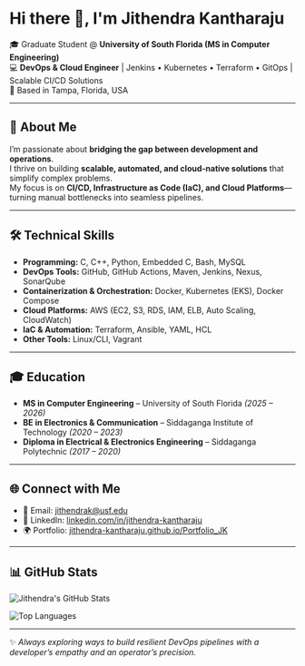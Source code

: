 # Hi there 👋, I'm Jithendra Kantharaju  

🎓 Graduate Student @ **University of South Florida (MS in Computer Engineering)**  
💻 **DevOps & Cloud Engineer** | Jenkins • Kubernetes • Terraform • GitOps | Scalable CI/CD Solutions  
📍 Based in Tampa, Florida, USA  

---

## 🚀 About Me
I’m passionate about **bridging the gap between development and operations**.  
I thrive on building **scalable, automated, and cloud-native solutions** that simplify complex problems.  
My focus is on **CI/CD, Infrastructure as Code (IaC), and Cloud Platforms**—turning manual bottlenecks into seamless pipelines.

---

## 🛠️ Technical Skills
- **Programming:** C, C++, Python, Embedded C, Bash, MySQL  
- **DevOps Tools:** GitHub, GitHub Actions, Maven, Jenkins, Nexus, SonarQube  
- **Containerization & Orchestration:** Docker, Kubernetes (EKS), Docker Compose  
- **Cloud Platforms:** AWS (EC2, S3, RDS, IAM, ELB, Auto Scaling, CloudWatch)  
- **IaC & Automation:** Terraform, Ansible, YAML, HCL  
- **Other Tools:** Linux/CLI, Vagrant  

---

## 🎓 Education
- **MS in Computer Engineering** – University of South Florida *(2025 – 2026)*  
- **BE in Electronics & Communication** – Siddaganga Institute of Technology *(2020 – 2023)*  
- **Diploma in Electrical & Electronics Engineering** – Siddaganga Polytechnic *(2017 – 2020)*  

---

## 🌐 Connect with Me
- 📧 Email: [jithendrak@usf.edu](mailto:jithendrak@usf.edu)  
- 💼 LinkedIn: [linkedin.com/in/jithendra-kantharaju](https://www.linkedin.com/in/jithendra-kantharaju/)  
- 🌍 Portfolio: [jithendra-kantharaju.github.io/Portfolio_JK](https://jithendra-kantharaju.github.io/Portfolio_JK/)  

---

## 📊 GitHub Stats
![Jithendra's GitHub Stats](https://github-readme-stats.vercel.app/api?username=Jithendra-Kantharaju&show_icons=true&theme=radical&include_all_commits=true)

![Top Languages](https://github-readme-stats.vercel.app/api/top-langs/?username=Jithendra-Kantharaju&layout=compact&theme=radical)

---

✨ *Always exploring ways to build resilient DevOps pipelines with a developer’s empathy and an operator’s precision.*
